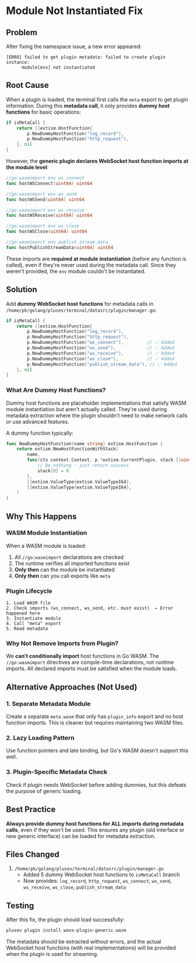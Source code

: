 # Module Not Instantiated Fix

## Problem

After fixing the namespace issue, a new error appeared:
```
[ERRO] failed to get plugin metadata: failed to create plugin instance: 
      module[env] not instantiated
```

## Root Cause

When a plugin is loaded, the terminal first calls the `meta` export to get plugin information. During this **metadata call**, it only provides **dummy host functions** for basic operations:

```go
if isMetaCall {
    return []extism.HostFunction{
        p.NewDummyHostFunction("log_record"),
        p.NewDummyHostFunction("http_request"),
    }, nil
}
```

However, the **generic plugin declares WebSocket host function imports at the module level**:

```go
//go:wasmimport env ws_connect
func hostWSConnect(uint64) uint64

//go:wasmimport env ws_send
func hostWSSend(uint64) uint64

//go:wasmimport env ws_receive
func hostWSReceive(uint64) uint64

//go:wasmimport env ws_close
func hostWSClose(uint64) uint64

//go:wasmimport env publish_stream_data
func hostPublishStreamData(uint64) uint64
```

These imports are **required at module instantiation** (before any function is called), even if they're never used during the metadata call. Since they weren't provided, the `env` module couldn't be instantiated.

## Solution

Add **dummy WebSocket host functions** for metadata calls in `/home/pk/golang/plusev/terminal/datasrc/plugin/manager.go`:

```go
if isMetaCall {
    return []extism.HostFunction{
        p.NewDummyHostFunction("log_record"),
        p.NewDummyHostFunction("http_request"),
        p.NewDummyHostFunction("ws_connect"),         // ✅ Added
        p.NewDummyHostFunction("ws_send"),            // ✅ Added
        p.NewDummyHostFunction("ws_receive"),         // ✅ Added
        p.NewDummyHostFunction("ws_close"),           // ✅ Added
        p.NewDummyHostFunction("publish_stream_data"), // ✅ Added
    }, nil
}
```

### What Are Dummy Host Functions?

Dummy host functions are placeholder implementations that satisfy WASM module instantiation but aren't actually called. They're used during metadata extraction where the plugin shouldn't need to make network calls or use advanced features.

A dummy function typically:
```go
func NewDummyHostFunction(name string) extism.HostFunction {
    return extism.NewHostFunctionWithStack(
        name,
        func(ctx context.Context, p *extism.CurrentPlugin, stack []uint64) {
            // Do nothing - just return success
            stack[0] = 0
        },
        []extism.ValueType{extism.ValueTypeI64},
        []extism.ValueType{extism.ValueTypeI64},
    )
}
```

## Why This Happens

### WASM Module Instantiation
When a WASM module is loaded:
1. All `//go:wasmimport` declarations are checked
2. The runtime verifies all imported functions exist
3. **Only then** can the module be instantiated
4. **Only then** can you call exports like `meta`

### Plugin Lifecycle
```
1. Load WASM file
2. Check imports (ws_connect, ws_send, etc. must exist)  ← Error happened here
3. Instantiate module
4. Call "meta" export
5. Read metadata
```

### Why Not Remove Imports from Plugin?

We **can't conditionally import** host functions in Go WASM. The `//go:wasmimport` directives are compile-time declarations, not runtime imports. All declared imports must be satisfied when the module loads.

## Alternative Approaches (Not Used)

### 1. Separate Metadata Module
Create a separate `meta.wasm` that only has `plugin_info` export and no host function imports. This is cleaner but requires maintaining two WASM files.

### 2. Lazy Loading Pattern
Use function pointers and late binding, but Go's WASM doesn't support this well.

### 3. Plugin-Specific Metadata Check
Check if plugin needs WebSocket before adding dummies, but this defeats the purpose of generic loading.

## Best Practice

**Always provide dummy host functions for ALL imports during metadata calls**, even if they won't be used. This ensures any plugin (old interface or new generic interface) can be loaded for metadata extraction.

## Files Changed

1. `/home/pk/golang/plusev/terminal/datasrc/plugin/manager.go`
   - Added 5 dummy WebSocket host functions to `isMetaCall` branch
   - Now provides: `log_record`, `http_request`, `ws_connect`, `ws_send`, `ws_receive`, `ws_close`, `publish_stream_data`

## Testing

After this fix, the plugin should load successfully:
```bash
plusev plugin install woox-plugin-generic.wasm
```

The metadata should be extracted without errors, and the actual WebSocket host functions (with real implementations) will be provided when the plugin is used for streaming.
